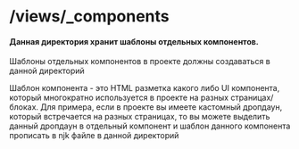 # /views/\_components

#### Данная директория хранит шаблоны отдельных компонентов.

Шаблоны отдельных компонентов в проекте должны создаваться в данной директорий

Шаблон компонента - это HTML разметка какого либо UI компонента, который многократно используется в проекте на разных страницах/блоках.
Для примера, если в проекте вы имеете кастомный дропдаун, который встречается на разных страницах, то вы можете выделить данный дропдаун в отдельный компонент и шаблон данного компонента прописать в njk файле в данной директорий
